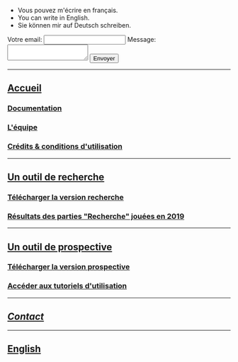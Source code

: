 - Vous pouvez m'écrire en français.
- You can write in English.
- Sie können mir auf Deutsch schreiben.

<form action="https://formspree.io/xzbjrzbr" method="POST">
  <label>
    Votre email:
    <input type="text" name="_replyto">
  </label>
  <label>
    Message:
    <textarea name="message"></textarea>
  </label>
  <button type="submit">Envoyer</button>
</form>

***

## [Accueil](https://timotheefouqueray.github.io/fosterforest/README)
### [Documentation](https://timotheefouqueray.github.io/fosterforest/home/documentation)
### [L'équipe](https://timotheefouqueray.github.io/fosterforest/home/equipe)
### [Crédits & conditions d'utilisation](https://timotheefouqueray.github.io/fosterforest/home/credits-utilisation)

***
## [Un outil de recherche](https://timotheefouqueray.github.io/fosterforest/recherche/recherche)
### [Télécharger la version recherche](https://timotheefouqueray.github.io/fosterforest/recherche/telecharger-recherche)
### [Résultats des parties "Recherche" jouées en 2019](https://timotheefouqueray.github.io/fosterforest/recherche/results-quelques-mots)

***
## [Un outil de prospective](https://timotheefouqueray.github.io/fosterforest/prospective/prospective)
### [Télécharger la version prospective](https://timotheefouqueray.github.io/fosterforest/prospective/telecharger-prospective)
### [Accéder aux tutoriels d'utilisation](https://timotheefouqueray.github.io/fosterforest/prospective/tutoriels)

***
## *[Contact](https://timotheefouqueray.github.io/fosterforest/contact)*

***
## [English](https://timotheefouqueray.github.io/fosterforest/english/home-eng)

